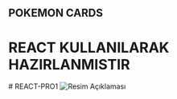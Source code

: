 ## POKEMON CARDS

  <h1>REACT KULLANILARAK HAZIRLANMISTIR</h1>
# REACT-PRO1
<img src="pokemon.gif" alt="Resim Açıklaması" />

